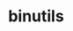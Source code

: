 ---
title: "binutils"
layout: cache
categories: [package, v0.20.0]
meta: {"versions": ["2.33.1", "2.40"], "compilers": ["gcc@=11.1.0", "gcc@=11.3.0"], "oss": ["ubuntu20.04", "ubuntu22.04"], "platforms": ["linux"], "targets": ["ppc64le", "x86_64", "x86_64_v3"], "stacks": ["e4s", "e4s-oneapi", "e4s-power", "ml-linux-x86_64-cpu", "ml-linux-x86_64-cuda", "ml-linux-x86_64-rocm", "root"], "num_specs": 4, "num_specs_by_stack": {"e4s-power": 1, "root": 4, "e4s-oneapi": 1, "e4s": 1, "ml-linux-x86_64-rocm": 1, "ml-linux-x86_64-cuda": 1, "ml-linux-x86_64-cpu": 1}}
spec_details: [{"hash": "p2kzshaigy5d624wfnqjpqcfazuns6xt", "compiler": "gcc@=11.1.0", "versions": ["2.40"], "os": "ubuntu20.04", "platform": "linux", "target": "ppc64le", "variants": ["build_system=autotools", "compress_debug_sections=zlib", "~gas", "+gold", "~gprofng", "+headers", "~interwork", "+ld", "+libiberty", "libs=shared,static", "~lto", "~nls", "~pgo", "+plugins"], "stacks": ["e4s-power", "root"], "size": "-", "tarball": "https://binaries.spack.io/releases/v0.20.0/build_cache/linux-ubuntu20.04-ppc64le/gcc-11.1.0/binutils-2.40/linux-ubuntu20.04-ppc64le-gcc-11.1.0-binutils-2.40-p2kzshaigy5d624wfnqjpqcfazuns6xt.spack"}, {"hash": "khhfg3gxxp6bjshqlstuegnctahajlf2", "compiler": "gcc@=11.1.0", "versions": ["2.33.1"], "os": "ubuntu20.04", "platform": "linux", "target": "x86_64", "variants": ["build_system=autotools", "compress_debug_sections=zlib", "~gas", "+gold", "+headers", "~interwork", "+ld", "+libiberty", "libs=shared,static", "~lto", "~nls", "+plugins"], "stacks": ["e4s-oneapi", "root"], "size": "-", "tarball": "https://binaries.spack.io/releases/v0.20.0/build_cache/linux-ubuntu20.04-x86_64/gcc-11.1.0/binutils-2.33.1/linux-ubuntu20.04-x86_64-gcc-11.1.0-binutils-2.33.1-khhfg3gxxp6bjshqlstuegnctahajlf2.spack"}, {"hash": "cv7iqdtwj7ns22o6edtuwy54gbfmczdw", "compiler": "gcc@=11.1.0", "versions": ["2.40"], "os": "ubuntu20.04", "platform": "linux", "target": "x86_64_v3", "variants": ["build_system=autotools", "compress_debug_sections=zlib", "~gas", "+gold", "~gprofng", "+headers", "~interwork", "+ld", "+libiberty", "libs=shared,static", "~lto", "~nls", "~pgo", "+plugins"], "stacks": ["e4s", "root"], "size": "-", "tarball": "https://binaries.spack.io/releases/v0.20.0/build_cache/linux-ubuntu20.04-x86_64_v3/gcc-11.1.0/binutils-2.40/linux-ubuntu20.04-x86_64_v3-gcc-11.1.0-binutils-2.40-cv7iqdtwj7ns22o6edtuwy54gbfmczdw.spack"}, {"hash": "wg7cd6d53mzq3q3eyyjbgovraijj3k7g", "compiler": "gcc@=11.3.0", "versions": ["2.40"], "os": "ubuntu22.04", "platform": "linux", "target": "x86_64_v3", "variants": ["build_system=autotools", "compress_debug_sections=zlib", "~gas", "+gold", "~gprofng", "+headers", "~interwork", "+ld", "~libiberty", "libs=shared,static", "~lto", "~nls", "~pgo", "+plugins"], "stacks": ["ml-linux-x86_64-rocm", "ml-linux-x86_64-cuda", "ml-linux-x86_64-cpu", "root"], "size": "-", "tarball": "https://binaries.spack.io/releases/v0.20.0/build_cache/linux-ubuntu22.04-x86_64_v3/gcc-11.3.0/binutils-2.40/linux-ubuntu22.04-x86_64_v3-gcc-11.3.0-binutils-2.40-wg7cd6d53mzq3q3eyyjbgovraijj3k7g.spack"}]
---